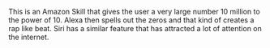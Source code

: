 This is an Amazon Skill that gives the user a very large number 10 million to the power of 10. Alexa then spells out the zeros and that kind of creates a rap like beat. Siri has a similar feature that has attracted a lot of attention on the internet.

